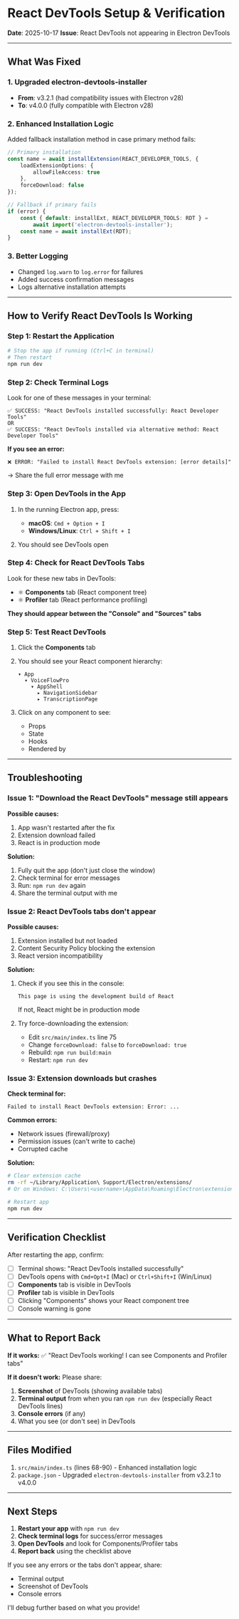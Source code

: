 # React DevTools Setup & Verification

**Date**: 2025-10-17
**Issue**: React DevTools not appearing in Electron DevTools

---

## What Was Fixed

### 1. Upgraded electron-devtools-installer
- **From**: v3.2.1 (had compatibility issues with Electron v28)
- **To**: v4.0.0 (fully compatible with Electron v28)

### 2. Enhanced Installation Logic
Added fallback installation method in case primary method fails:
```typescript
// Primary installation
const name = await installExtension(REACT_DEVELOPER_TOOLS, {
    loadExtensionOptions: {
        allowFileAccess: true
    },
    forceDownload: false
});

// Fallback if primary fails
if (error) {
    const { default: installExt, REACT_DEVELOPER_TOOLS: RDT } =
        await import('electron-devtools-installer');
    const name = await installExt(RDT);
}
```

### 3. Better Logging
- Changed `log.warn` to `log.error` for failures
- Added success confirmation messages
- Logs alternative installation attempts

---

## How to Verify React DevTools Is Working

### Step 1: Restart the Application
```bash
# Stop the app if running (Ctrl+C in terminal)
# Then restart
npm run dev
```

### Step 2: Check Terminal Logs
Look for one of these messages in your terminal:
```
✅ SUCCESS: "React DevTools installed successfully: React Developer Tools"
OR
✅ SUCCESS: "React DevTools installed via alternative method: React Developer Tools"
```

**If you see an error:**
```
❌ ERROR: "Failed to install React DevTools extension: [error details]"
```
→ Share the full error message with me

### Step 3: Open DevTools in the App
1. In the running Electron app, press:
   - **macOS**: `Cmd + Option + I`
   - **Windows/Linux**: `Ctrl + Shift + I`

2. You should see DevTools open

### Step 4: Check for React DevTools Tabs
Look for these new tabs in DevTools:
- ⚛️ **Components** tab (React component tree)
- ⚛️ **Profiler** tab (React performance profiling)

**They should appear between the "Console" and "Sources" tabs**

### Step 5: Test React DevTools
1. Click the **Components** tab
2. You should see your React component hierarchy:
   ```
   ▾ App
     ▾ VoiceFlowPro
       ▾ AppShell
         ▸ NavigationSidebar
         ▸ TranscriptionPage
   ```

3. Click on any component to see:
   - Props
   - State
   - Hooks
   - Rendered by

---

## Troubleshooting

### Issue 1: "Download the React DevTools" message still appears

**Possible causes:**
1. App wasn't restarted after the fix
2. Extension download failed
3. React is in production mode

**Solution:**
1. Fully quit the app (don't just close the window)
2. Check terminal for error messages
3. Run: `npm run dev` again
4. Share the terminal output with me

### Issue 2: React DevTools tabs don't appear

**Possible causes:**
1. Extension installed but not loaded
2. Content Security Policy blocking the extension
3. React version incompatibility

**Solution:**
1. Check if you see this in the console:
   ```
   This page is using the development build of React
   ```
   If not, React might be in production mode

2. Try force-downloading the extension:
   - Edit `src/main/index.ts` line 75
   - Change `forceDownload: false` to `forceDownload: true`
   - Rebuild: `npm run build:main`
   - Restart: `npm run dev`

### Issue 3: Extension downloads but crashes

**Check terminal for:**
```
Failed to install React DevTools extension: Error: ...
```

**Common errors:**
- Network issues (firewall/proxy)
- Permission issues (can't write to cache)
- Corrupted cache

**Solution:**
```bash
# Clear extension cache
rm -rf ~/Library/Application\ Support/Electron/extensions/
# Or on Windows: C:\Users\<username>\AppData\Roaming\Electron\extensions

# Restart app
npm run dev
```

---

## Verification Checklist

After restarting the app, confirm:

- [ ] Terminal shows: "React DevTools installed successfully"
- [ ] DevTools opens with `Cmd+Opt+I` (Mac) or `Ctrl+Shift+I` (Win/Linux)
- [ ] **Components** tab is visible in DevTools
- [ ] **Profiler** tab is visible in DevTools
- [ ] Clicking "Components" shows your React component tree
- [ ] Console warning is gone

---

## What to Report Back

**If it works:**
✅ "React DevTools working! I can see Components and Profiler tabs"

**If it doesn't work:**
Please share:
1. **Screenshot** of DevTools (showing available tabs)
2. **Terminal output** from when you ran `npm run dev` (especially React DevTools lines)
3. **Console errors** (if any)
4. What you see (or don't see) in DevTools

---

## Files Modified

1. `src/main/index.ts` (lines 68-90) - Enhanced installation logic
2. `package.json` - Upgraded `electron-devtools-installer` from v3.2.1 to v4.0.0

---

## Next Steps

1. **Restart your app** with `npm run dev`
2. **Check terminal logs** for success/error messages
3. **Open DevTools** and look for Components/Profiler tabs
4. **Report back** using the checklist above

If you see any errors or the tabs don't appear, share:
- Terminal output
- Screenshot of DevTools
- Console errors

I'll debug further based on what you provide!
